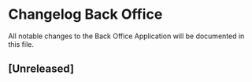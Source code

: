 # Changelog Back Office
All notable changes to the Back Office Application will be documented in this file.

## [Unreleased]

